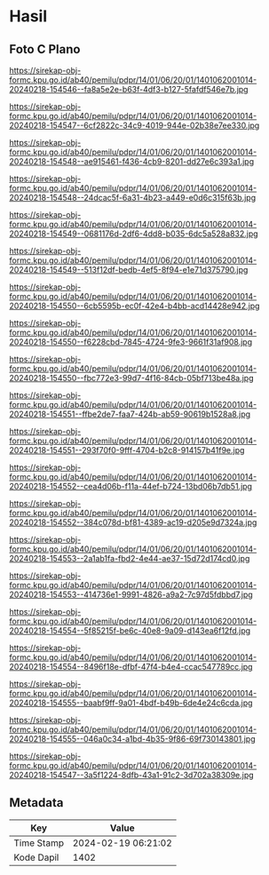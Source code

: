 # Hasil

## Foto C Plano

https://sirekap-obj-formc.kpu.go.id/ab40/pemilu/pdpr/14/01/06/20/01/1401062001014-20240218-154546--fa8a5e2e-b63f-4df3-b127-5fafdf546e7b.jpg

https://sirekap-obj-formc.kpu.go.id/ab40/pemilu/pdpr/14/01/06/20/01/1401062001014-20240218-154547--6cf2822c-34c9-4019-944e-02b38e7ee330.jpg

https://sirekap-obj-formc.kpu.go.id/ab40/pemilu/pdpr/14/01/06/20/01/1401062001014-20240218-154548--ae915461-f436-4cb9-8201-dd27e6c393a1.jpg

https://sirekap-obj-formc.kpu.go.id/ab40/pemilu/pdpr/14/01/06/20/01/1401062001014-20240218-154548--24dcac5f-6a31-4b23-a449-e0d6c315f63b.jpg

https://sirekap-obj-formc.kpu.go.id/ab40/pemilu/pdpr/14/01/06/20/01/1401062001014-20240218-154549--0681176d-2df6-4dd8-b035-6dc5a528a832.jpg

https://sirekap-obj-formc.kpu.go.id/ab40/pemilu/pdpr/14/01/06/20/01/1401062001014-20240218-154549--513f12df-bedb-4ef5-8f94-e1e71d375790.jpg

https://sirekap-obj-formc.kpu.go.id/ab40/pemilu/pdpr/14/01/06/20/01/1401062001014-20240218-154550--6cb5595b-ec0f-42e4-b4bb-acd14428e942.jpg

https://sirekap-obj-formc.kpu.go.id/ab40/pemilu/pdpr/14/01/06/20/01/1401062001014-20240218-154550--f6228cbd-7845-4724-9fe3-9661f31af908.jpg

https://sirekap-obj-formc.kpu.go.id/ab40/pemilu/pdpr/14/01/06/20/01/1401062001014-20240218-154550--fbc772e3-99d7-4f16-84cb-05bf713be48a.jpg

https://sirekap-obj-formc.kpu.go.id/ab40/pemilu/pdpr/14/01/06/20/01/1401062001014-20240218-154551--ffbe2de7-faa7-424b-ab59-90619b1528a8.jpg

https://sirekap-obj-formc.kpu.go.id/ab40/pemilu/pdpr/14/01/06/20/01/1401062001014-20240218-154551--293f70f0-9fff-4704-b2c8-914157b41f9e.jpg

https://sirekap-obj-formc.kpu.go.id/ab40/pemilu/pdpr/14/01/06/20/01/1401062001014-20240218-154552--cea4d06b-f11a-44ef-b724-13bd06b7db51.jpg

https://sirekap-obj-formc.kpu.go.id/ab40/pemilu/pdpr/14/01/06/20/01/1401062001014-20240218-154552--384c078d-bf81-4389-ac19-d205e9d7324a.jpg

https://sirekap-obj-formc.kpu.go.id/ab40/pemilu/pdpr/14/01/06/20/01/1401062001014-20240218-154553--2a1ab1fa-fbd2-4e44-ae37-15d72d174cd0.jpg

https://sirekap-obj-formc.kpu.go.id/ab40/pemilu/pdpr/14/01/06/20/01/1401062001014-20240218-154553--414736e1-9991-4826-a9a2-7c97d5fdbbd7.jpg

https://sirekap-obj-formc.kpu.go.id/ab40/pemilu/pdpr/14/01/06/20/01/1401062001014-20240218-154554--5f85215f-be6c-40e8-9a09-d143ea6f12fd.jpg

https://sirekap-obj-formc.kpu.go.id/ab40/pemilu/pdpr/14/01/06/20/01/1401062001014-20240218-154554--8496f18e-dfbf-47f4-b4e4-ccac547789cc.jpg

https://sirekap-obj-formc.kpu.go.id/ab40/pemilu/pdpr/14/01/06/20/01/1401062001014-20240218-154555--baabf9ff-9a01-4bdf-b49b-6de4e24c6cda.jpg

https://sirekap-obj-formc.kpu.go.id/ab40/pemilu/pdpr/14/01/06/20/01/1401062001014-20240218-154555--046a0c34-a1bd-4b35-9f86-69f730143801.jpg

https://sirekap-obj-formc.kpu.go.id/ab40/pemilu/pdpr/14/01/06/20/01/1401062001014-20240218-154547--3a5f1224-8dfb-43a1-91c2-3d702a38309e.jpg


## Metadata

| Key        | Value               |
| ---------- | ------------------- |
| Time Stamp | 2024-02-19 06:21:02 |
| Kode Dapil | 1402                |



